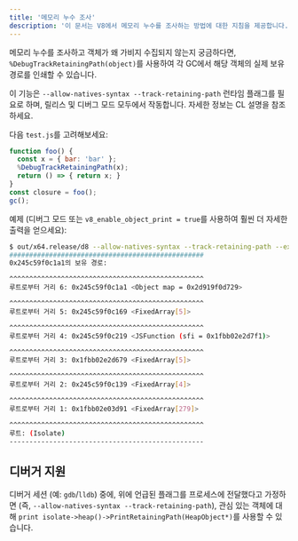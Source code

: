 ```yaml
---
title: '메모리 누수 조사'
description: '이 문서는 V8에서 메모리 누수를 조사하는 방법에 대한 지침을 제공합니다.'
---
```

메모리 누수를 조사하고 객체가 왜 가비지 수집되지 않는지 궁금하다면, `%DebugTrackRetainingPath(object)`를 사용하여 각 GC에서 해당 객체의 실제 보유 경로를 인쇄할 수 있습니다.

이 기능은 `--allow-natives-syntax --track-retaining-path` 런타임 플래그를 필요로 하며, 릴리스 및 디버그 모드 모두에서 작동합니다. 자세한 정보는 CL 설명을 참조하세요.

다음 `test.js`를 고려해보세요:

```js
function foo() {
  const x = { bar: 'bar' };
  %DebugTrackRetainingPath(x);
  return () => { return x; }
}
const closure = foo();
gc();
```

예제 (디버그 모드 또는 `v8_enable_object_print = true`를 사용하여 훨씬 더 자세한 출력을 얻으세요):

```bash
$ out/x64.release/d8 --allow-natives-syntax --track-retaining-path --expose-gc test.js
#################################################
0x245c59f0c1a1의 보유 경로:

^^^^^^^^^^^^^^^^^^^^^^^^^^^^^^^^^^^^^^^^^^^^^^^^^
루트로부터 거리 6: 0x245c59f0c1a1 <Object map = 0x2d919f0d729>

^^^^^^^^^^^^^^^^^^^^^^^^^^^^^^^^^^^^^^^^^^^^^^^^^
루트로부터 거리 5: 0x245c59f0c169 <FixedArray[5]>

^^^^^^^^^^^^^^^^^^^^^^^^^^^^^^^^^^^^^^^^^^^^^^^^^
루트로부터 거리 4: 0x245c59f0c219 <JSFunction (sfi = 0x1fbb02e2d7f1)>

^^^^^^^^^^^^^^^^^^^^^^^^^^^^^^^^^^^^^^^^^^^^^^^^^
루트로부터 거리 3: 0x1fbb02e2d679 <FixedArray[5]>

^^^^^^^^^^^^^^^^^^^^^^^^^^^^^^^^^^^^^^^^^^^^^^^^^
루트로부터 거리 2: 0x245c59f0c139 <FixedArray[4]>

^^^^^^^^^^^^^^^^^^^^^^^^^^^^^^^^^^^^^^^^^^^^^^^^^
루트로부터 거리 1: 0x1fbb02e03d91 <FixedArray[279]>

^^^^^^^^^^^^^^^^^^^^^^^^^^^^^^^^^^^^^^^^^^^^^^^^^
루트: (Isolate)
-------------------------------------------------
```

## 디버거 지원

디버거 세션 (예: `gdb`/`lldb`) 중에, 위에 언급된 플래그를 프로세스에 전달했다고 가정하면 (즉, `--allow-natives-syntax --track-retaining-path`), 관심 있는 객체에 대해 `print isolate->heap()->PrintRetainingPath(HeapObject*)`를 사용할 수 있습니다.
